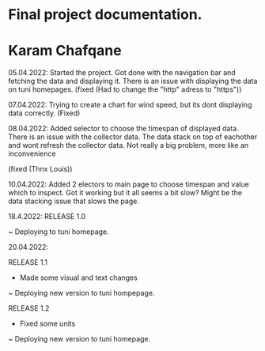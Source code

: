 # Final project documentation.
# Karam Chafqane



05.04.2022:
Started the project.
Got done with the navigation bar and fetching the data and displaying it. 
There is an issue with displaying the data on tuni homepages. (fixed (Had to change the "http" adress to "https"))

07.04.2022:
Trying to create a chart for wind speed, but its dont displaying data correctly. (Fixed)

08.04.2022:
Added selector to choose the timespan of displayed data. 
There is an issue with the collector data. The data stack on top of eachother and wont refresh the collector data.
Not really a big problem, more like an inconvenience

 (fixed (Thnx Louis))

 10.04.2022:
 Added 2 electors to main page to choose timespan and value which to inspect. Got it working but it all seems a bit slow? Might be the data stacking issue that slows the page.

 18.4.2022:
 RELEASE 1.0

~ Deploying to tuni homepage.


20.04.2022:

RELEASE 1.1

- Made some visual and text changes

~ Deploying new version to tuni hompepage.


RELEASE 1.2

- Fixed some units

~ Deploying new version to tuni homepage.



 

 

